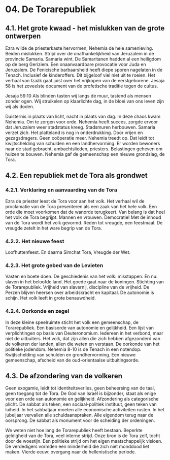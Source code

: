# 04. De Torarepubliek
## 4.1. Het grote kwaad - het mislukken van de grote ontwerpen
Ezra wilde de priesterkaste hervormen, Nehemia de hele samenleving. Beiden mislukken. Strijd over de onafhankelijkheid van Jeruzalem in de provincie Samaria. Samaria wint. De Samaritanen hadden al een heiligdom op de berg Geriziem. Een onaanvaardbare provocatie voor Juda en Jeruzalem. De Fenicische barbaarsheid heeft diepe sporen nagelaten in de Tenach. Inclusief de kinderoffers. Dit bijgeloof viel niet uit te roeien. Het verhaal van Izaäk gaat juist over het vrijkopen van de eerstgeborene. 
Jesaja 58 is het zoveelste document van de profetische traditie tegen de cultus.

Jesaja 59:10
Als blinden tasten wij langs de muur,
tastend als mensen zonder ogen.
Wij struikelen op klaarlichte dag,
in de bloei van ons leven zijn wij als doden.

Duisternis in plaats van licht, nacht in plaats van dag. In deze chaos kwam Nehemia. Om te zorgen voor orde. Nehemia heeft succes, zorgde ervoor dat Jeruzalem weer stadstatus kreeg. Stadsmuren herbouwen. Samaria verzet zich. Het platteland is nog in onderdrukking. Door vrijen en gezagsdragers. Geen coöperatie meer. Nehemia treedt op. Dat leidt tot kwijtschelding van schulden en een landhervorming. Er worden bewoners naar de stad gebracht, ambachtslieden, priesters. Belastingen geheven om huizen te bouwen. Nehemia gaf de gemeenschap een nieuwe grondslag, de Tora. 
## 4.2. Een republiek met de Tora als grondwet

### 4.2.1. Verklaring en aanvaarding van de Tora
Ezra de priester leest de Tora voor aan het volk. Het verhaal wil de proclamatie van de Tora presenteren als een zaak van het hele volk. Een orde die moet voorkomen dat de wanorde terugkeert. Van belang is dat heel het volk de Tora begrijpt. Mannen en vrouwen. Democratie! Met de inhoud van de Tora wordt het volk gevormd. Reden tot vreugde, een feestmaal. De vreugde zetelt in het ware begrip van de Tora. 
### 4.2.2. Het nieuwe feest
Loofhuttenfeest. En daarna Simchat Tora, Vreugde der Wet. 
### 4.2.3. Het grote gebed van de Levieten
Vasten en boete doen. De geschiedenis van het volk: misstappen. En nu: slaven in het beloofde land. Het goede gaat naar de koningen. Stichting van de Torarepubliek. Vrijheid van slavernij, discipline van de vrijheid. De Perzen blijven heersen over arbeidskracht en kapitaal. De autonomie is schijn. Het volk leeft in grote benauwdheid. 
### 4.2.4. Oorkonde en zegel
In deze kleine speelruimte sticht het volk een gemeenschap, de Torarepubliek. Een basisorde van autonomie en gelijkheid. Een lijst van verplichtingen op basis van Deuteronomium. Iedereen in het verbond, maar niet de uitbuiters. Het volk, dat zijn allen die zich hebben afgezonderd van de volkeren der landen, allen die weten en verstaan. De oorkonde van het politieke jodendom. Nehemia 8-10 is de Tenach in een notendop. Kwijtschelding van schulden en grondhervorming. Een nieuwe gemeenschap, afscheid van de oud-orientaalse uitbuitingsorde.
## 4.3. De afzondering van de volkeren
Geen exogamie, leidt tot identiteitsverlies, geen beheersing van de taal, geen toegang tot de Tora. De God van Israël is bijzonder, staat als enige voor een orde van autonomie en gelijkheid. Afzondering als categorische plicht. De sabbat als teken, een sociaal-politiek instituut, geen teken van luiheid. In het sabbatjaar moeten alle economische activiteiten rusten. In het jubeljaar vervallen alle schuldaanspraken. Alle eigendom terug naar de oorsprong. De sabbat als monument voor de scheiding der ordeningen. 

We weten niet hoe lang de Torarepubliek heeft bestaan. Beperkte geldigheid van de Tora, veel interne strijd. Onze bron is de Tora zelf, tocht door de woestijn. Een politieke strijd om het eigen maatschappelijk visioen. De verdedigers vormden een minderheid die zich niet monddood liet maken. Vierde eeuw: overgang naar de hellenistische periode.